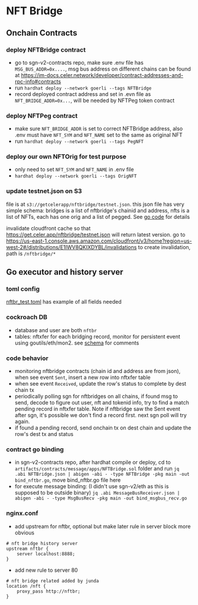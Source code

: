 # NFT Bridge
## Onchain Contracts
### deploy NFTBridge contract
- go to sgn-v2-contracts repo, make sure .env file has `MSG_BUS_ADDR=0x....`, msg bus address on different chains can be found at https://im-docs.celer.network/developer/contract-addresses-and-rpc-info#contracts
- run `hardhat deploy --network goerli --tags NFTBridge`
- record deployed contract address and set in .evn file as `NFT_BRIDGE_ADDR=0x...`, will be needed by NFTPeg token contract

### deploy NFTPeg contract
- make sure `NFT_BRIDGE_ADDR` is set to correct NFTBridge address, also .env must have `NFT_SYM` and `NFT_NAME` set to the same as original NFT
- run `hardhat deploy --network goerli --tags PegNFT`

### deploy our own NFTOrig for test purpose
- only need to set `NFT_SYM` and `NFT_NAME` in .env file
- `hardhat deploy --network goerli --tags OrigNFT`

### update testnet.json on S3
file is at `s3://getcelerapp/nftbridge/testnet.json`. this json file has very simple schema: bridges is a list of nftbridge's chainid and address, nfts is a list of NFTs, each has one orig and a list of pegged. See [go code](./cfg.go#L53) for details

invalidate cloudfront cache so that https://get.celer.app/nftbridge/testnet.json will return latest version. go to https://us-east-1.console.aws.amazon.com/cloudfront/v3/home?region=us-west-2#/distributions/E1IWV8QKIXDYBL/invalidations to create invalidation, path is `/nftbridge/*`

## Go executor and history server
### toml config
[nftbr_test.toml](./nftbr_test.toml) has example of all fields needed

### cockroach DB
- database and user are both `nftbr`
- tables: nftxfer for each bridging record, monitor for persistent event using goutils/eth/mon2. see [schema](./dal/schema.sql) for comments

### code behavior
- monitoring nftbridge contracts (chain id and address are from json), when see event `Sent`, insert a new row into nftxfer table
- when see event `Received`, update the row's status to complete by dest chain tx
- periodically polling sgn for nftbridges on all chains, if found msg to send, decode to figure out user, nft and tokenid info, try to find a match pending record in nftxfer table. Note if nftbridge saw the Sent event after sgn, it's possible we don't find a record first. next sgn poll will try again.
- if found a pending record, send onchain tx on dest chain and update the row's dest tx and status

### contract go binding
- in sgn-v2-contracts repo, after hardhat compile or deploy, cd to `artifacts/contracts/message/apps/NFTBridge.sol` folder and run
`jq .abi NFTBridge.json | abigen -abi - -type NFTBridge -pkg main -out bind_nftbr.go`, move bind_nftbr.go file here
- for execute message binding: (I didn't use sgn-v2/eth as this is supposed to be outside binary)
`jq .abi MessageBusReceiver.json | abigen -abi - -type MsgBusRecv -pkg main -out bind_msgbus_recv.go`

### nginx.conf
- add upstream for nftbr, optional but make later rule in server block more obvious
```
# nft bridge history server
upstream nftbr {
    server localhost:8888;
}    
```
- add new rule to server 80
```
# nft bridge related added by junda
location /nft {
    proxy_pass http://nftbr;
}
```

